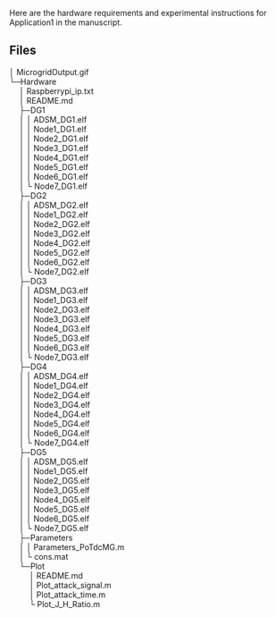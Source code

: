 Here are the hardware requirements and experimental instructions for Application1 in the manuscript.

## Files

│ MicrogridOutput.gif  
└─Hardware  
&emsp;   │  Raspberrypi_ip.txt  
&emsp;   │  README.md  
&emsp;   ├─DG1  
&emsp;   │  │ ADSM_DG1.elf  
&emsp;   │  │ Node1_DG1.elf  
&emsp;   │  │ Node2_DG1.elf  
&emsp;   │  │ Node3_DG1.elf  
&emsp;   │  │ Node4_DG1.elf  
&emsp;   │  │ Node5_DG1.elf  
&emsp;   │  │ Node6_DG1.elf   
&emsp;   │  └ Node7_DG1.elf  
&emsp;   ├─DG2  
&emsp;   │  │  ADSM_DG2.elf  
&emsp;   │  │ Node1_DG2.elf  
&emsp;   │  │ Node2_DG2.elf  
&emsp;   │  │ Node3_DG2.elf  
&emsp;   │  │ Node4_DG2.elf  
&emsp;   │  │ Node5_DG2.elf  
&emsp;   │  │ Node6_DG2.elf  
&emsp;   │  └ Node7_DG2.elf  
&emsp;   ├─DG3  
&emsp;   │  │ ADSM_DG3.elf  
&emsp;   │  │ Node1_DG3.elf  
&emsp;   │  │ Node2_DG3.elf  
&emsp;   │  │ Node3_DG3.elf  
&emsp;   │  │ Node4_DG3.elf  
&emsp;   │  │ Node5_DG3.elf  
&emsp;   │  │ Node6_DG3.elf  
&emsp;   │  └ Node7_DG3.elf     
&emsp;   ├─DG4  
&emsp;   │  │ ADSM_DG4.elf  
&emsp;   │  │ Node1_DG4.elf  
&emsp;   │  │ Node2_DG4.elf  
&emsp;   │  │ Node3_DG4.elf  
&emsp;   │  │ Node4_DG4.elf  
&emsp;   │  │ Node5_DG4.elf  
&emsp;   │  │ Node6_DG4.elf  
&emsp;   │  └ Node7_DG4.elf       
&emsp;   ├─DG5  
&emsp;   │  │ ADSM_DG5.elf  
&emsp;   │  │ Node1_DG5.elf  
&emsp;   │  │ Node2_DG5.elf  
&emsp;   │  │ Node3_DG5.elf  
&emsp;   │  │ Node4_DG5.elf  
&emsp;   │  │ Node5_DG5.elf  
&emsp;   │  │ Node6_DG5.elf  
&emsp;   │  └ Node7_DG5.elf          
&emsp;   ├─Parameters  
&emsp;   │  │  Parameters_PoTdcMG.m  
&emsp;   │  └  cons.mat  
&emsp;   └─Plot  
&emsp;   &emsp;   │  README.md  
&emsp;   &emsp;   │  Plot_attack_signal.m  
&emsp;   &emsp;   │  Plot_attack_time.m  
&emsp;   &emsp;   └  Plot_J_H_Ratio.m


